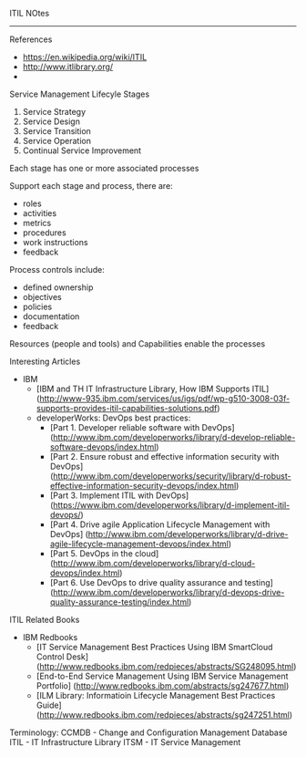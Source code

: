 ITIL NOtes
____  

References
* https://en.wikipedia.org/wiki/ITIL
* http://www.itlibrary.org/
* 

Service Management Lifecyle Stages
1. Service Strategy
2. Service Design
3. Service Transition
4. Service Operation
5. Continual Service Improvement

Each stage has one or more associated processes

Support each stage and process, there are:
* roles
* activities
* metrics
* procedures
* work instructions
* feedback

Process controls include:
* defined ownership
* objectives
* policies
* documentation
* feedback

Resources (people and tools) and Capabilities enable the processes


Interesting Articles
* IBM
	* [IBM and TH IT Infrastructure Library, How IBM Supports ITIL] (http://www-935.ibm.com/services/us/igs/pdf/wp-g510-3008-03f-supports-provides-itil-capabilities-solutions.pdf)
	* developerWorks: DevOps best practices:
		* [Part 1. Developer reliable software with DevOps] (http://www.ibm.com/developerworks/library/d-develop-reliable-software-devops/index.html)
		* [Part 2. Ensure robust and effective information security with DevOps] (http://www.ibm.com/developerworks/security/library/d-robust-effective-information-security-devops/index.html)
		* [Part 3. Implement ITIL with DevOps] (https://www.ibm.com/developerworks/library/d-implement-itil-devops/)
		* [Part 4. Drive agile Application Lifecycle Management with DevOps] (http://www.ibm.com/developerworks/library/d-drive-agile-lifecycle-management-devops/index.html)
		* [Part 5. DevOps in the cloud] (http://www.ibm.com/developerworks/library/d-cloud-devops/index.html)
		* [Part 6. Use DevOps to drive quality assurance and testing] (http://www.ibm.com/developerworks/library/d-devops-drive-quality-assurance-testing/index.html)

ITIL Related Books
* IBM Redbooks
	* [IT Service Management Best Practices Using IBM SmartCloud Control Desk] (http://www.redbooks.ibm.com/redpieces/abstracts/SG248095.html)
	* [End-to-End Service Management Using IBM Service Management Portfolio] (http://www.redbooks.ibm.com/abstracts/sg247677.html)
	* [ILM Library: Informatioin Lifecycle Management Best Practices Guide] (http://www.redbooks.ibm.com/redpieces/abstracts/sg247251.html)


Terminology:
CCMDB	- Change and Configuration Management Database
ITIL	- IT Infrastructure Library
ITSM	- IT Service Management
